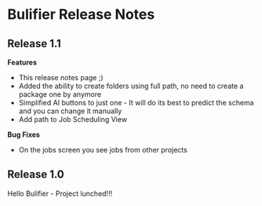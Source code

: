 # Bulifier Release Notes

## Release 1.1
**Features**
 - This release notes page ;)
 - Added the ability to create folders using full path, no need to create a package one by anymore
 - Simplified AI buttons to just one - It will do its best to predict the schema and you can change it manually
 - Add path to Job Scheduling View

**Bug Fixes**
 - On the jobs screen you see jobs from other projects

## Release 1.0
Hello Bulifier - Project lunched!!!
